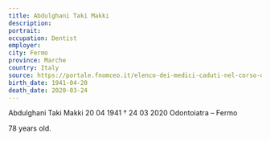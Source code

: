 ```yaml
---
title: Abdulghani Taki Makki
description: 
portrait: 
occupation: Dentist
employer: 
city: Fermo
province: Marche
country: Italy
source: https://portale.fnomceo.it/elenco-dei-medici-caduti-nel-corso-dellepidemia-di-covid-19/
birth_date: 1941-04-20
death_date: 2020-03-24
---
```


Abdulghani Taki Makki 20 04 1941 † 24 03 2020
Odontoiatra – Fermo

78 years old.